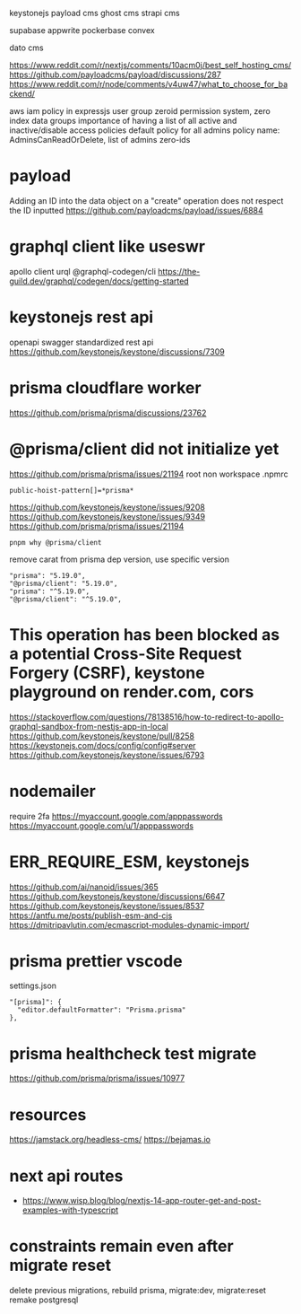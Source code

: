 keystonejs
payload cms
ghost cms
strapi cms

supabase
appwrite
pockerbase
convex

dato cms

https://www.reddit.com/r/nextjs/comments/10acm0j/best_self_hosting_cms/
https://github.com/payloadcms/payload/discussions/287
https://www.reddit.com/r/node/comments/v4uw47/what_to_choose_for_backend/

aws iam policy in expressjs
user group zeroid permission system, zero index data groups
importance of having a list of all active and inactive/disable access policies
default policy for all admins
policy name: AdminsCanReadOrDelete, list of admins zero-ids

# payload

Adding an ID into the data object on a "create" operation does not respect the ID inputted
https://github.com/payloadcms/payload/issues/6884

# graphql client like useswr

apollo client
urql
@graphql-codegen/cli
https://the-guild.dev/graphql/codegen/docs/getting-started

# keystonejs rest api

openapi swagger standardized rest api
https://github.com/keystonejs/keystone/discussions/7309

# prisma cloudflare worker

https://github.com/prisma/prisma/discussions/23762

# @prisma/client did not initialize yet

https://github.com/prisma/prisma/issues/21194
root non workspace .npmrc

```
public-hoist-pattern[]=*prisma*
```

https://github.com/keystonejs/keystone/issues/9208
https://github.com/keystonejs/keystone/issues/9349
https://github.com/prisma/prisma/issues/21194

```
pnpm why @prisma/client
```

remove carat from prisma dep version, use specific version

```
"prisma": "5.19.0",
"@prisma/client": "5.19.0",
"prisma": "^5.19.0",
"@prisma/client": "^5.19.0",
```

# This operation has been blocked as a potential Cross-Site Request Forgery (CSRF), keystone playground on render.com, cors

https://stackoverflow.com/questions/78138516/how-to-redirect-to-apollo-graphql-sandbox-from-nestjs-app-in-local
https://github.com/keystonejs/keystone/pull/8258
https://keystonejs.com/docs/config/config#server
https://github.com/keystonejs/keystone/issues/6793

# nodemailer

require 2fa
https://myaccount.google.com/apppasswords
https://myaccount.google.com/u/1/apppasswords

# ERR_REQUIRE_ESM, keystonejs

https://github.com/ai/nanoid/issues/365
https://github.com/keystonejs/keystone/discussions/6647
https://github.com/keystonejs/keystone/issues/8537
https://antfu.me/posts/publish-esm-and-cjs
https://dmitripavlutin.com/ecmascript-modules-dynamic-import/

# prisma prettier vscode

settings.json

```
"[prisma]": {
  "editor.defaultFormatter": "Prisma.prisma"
},
```

# prisma healthcheck test migrate

https://github.com/prisma/prisma/issues/10977

# resources

https://jamstack.org/headless-cms/
https://bejamas.io

# next api routes

- https://www.wisp.blog/blog/nextjs-14-app-router-get-and-post-examples-with-typescript

# constraints remain even after migrate reset

delete previous migrations, rebuild prisma, migrate:dev, migrate:reset
remake postgresql
